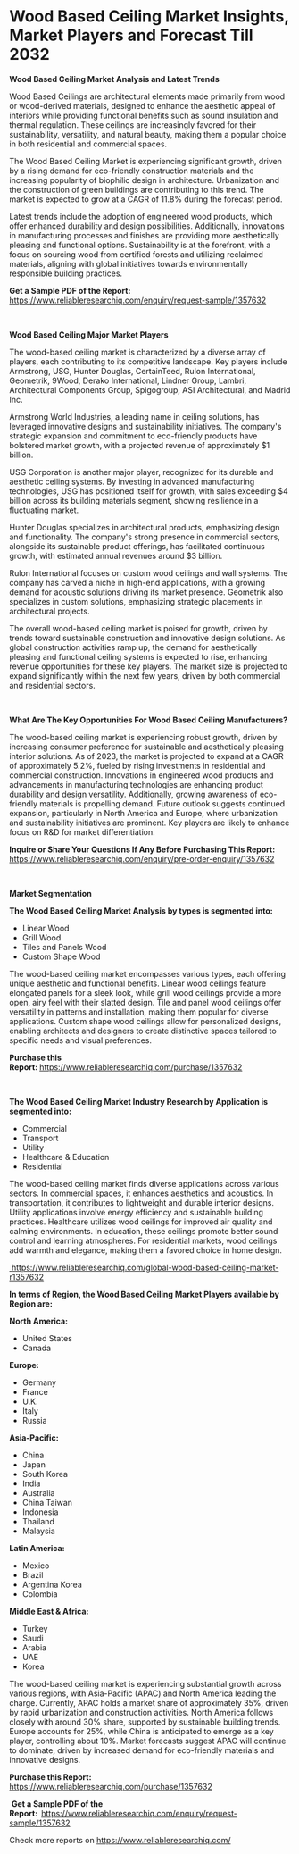 <p><h1>Wood Based Ceiling Market Insights, Market Players and Forecast Till 2032</h1></p><p><strong>Wood Based Ceiling Market Analysis and Latest Trends</strong></p>
<p><p>Wood Based Ceilings are architectural elements made primarily from wood or wood-derived materials, designed to enhance the aesthetic appeal of interiors while providing functional benefits such as sound insulation and thermal regulation. These ceilings are increasingly favored for their sustainability, versatility, and natural beauty, making them a popular choice in both residential and commercial spaces.</p><p>The Wood Based Ceiling Market is experiencing significant growth, driven by a rising demand for eco-friendly construction materials and the increasing popularity of biophilic design in architecture. Urbanization and the construction of green buildings are contributing to this trend. The market is expected to grow at a CAGR of 11.8% during the forecast period. </p><p>Latest trends include the adoption of engineered wood products, which offer enhanced durability and design possibilities. Additionally, innovations in manufacturing processes and finishes are providing more aesthetically pleasing and functional options. Sustainability is at the forefront, with a focus on sourcing wood from certified forests and utilizing reclaimed materials, aligning with global initiatives towards environmentally responsible building practices.</p></p>
<p><strong>Get a Sample PDF of the Report:&nbsp;</strong> <a href="https://www.reliableresearchiq.com/enquiry/request-sample/1357632?utm_campaign=1870&utm_medium=2&utm_source=Github&utm_content=ia&utm_term=01022025&utm_id=wood-based-ceiling">https://www.reliableresearchiq.com/enquiry/request-sample/1357632</a></p>
<p>&nbsp;</p>
<p><strong>Wood Based Ceiling Major Market Players</strong></p>
<p><p>The wood-based ceiling market is characterized by a diverse array of players, each contributing to its competitive landscape. Key players include Armstrong, USG, Hunter Douglas, CertainTeed, Rulon International, Geometrik, 9Wood, Derako International, Lindner Group, Lambri, Architectural Components Group, Spigogroup, ASI Architectural, and Madrid Inc.</p><p>Armstrong World Industries, a leading name in ceiling solutions, has leveraged innovative designs and sustainability initiatives. The company's strategic expansion and commitment to eco-friendly products have bolstered market growth, with a projected revenue of approximately $1 billion.</p><p>USG Corporation is another major player, recognized for its durable and aesthetic ceiling systems. By investing in advanced manufacturing technologies, USG has positioned itself for growth, with sales exceeding $4 billion across its building materials segment, showing resilience in a fluctuating market.</p><p>Hunter Douglas specializes in architectural products, emphasizing design and functionality. The company's strong presence in commercial sectors, alongside its sustainable product offerings, has facilitated continuous growth, with estimated annual revenues around $3 billion.</p><p>Rulon International focuses on custom wood ceilings and wall systems. The company has carved a niche in high-end applications, with a growing demand for acoustic solutions driving its market presence. Geometrik also specializes in custom solutions, emphasizing strategic placements in architectural projects.</p><p>The overall wood-based ceiling market is poised for growth, driven by trends toward sustainable construction and innovative design solutions. As global construction activities ramp up, the demand for aesthetically pleasing and functional ceiling systems is expected to rise, enhancing revenue opportunities for these key players. The market size is projected to expand significantly within the next few years, driven by both commercial and residential sectors.</p></p>
<p>&nbsp;</p>
<p><strong>What Are The Key Opportunities For Wood Based Ceiling Manufacturers?</strong></p>
<p><p>The wood-based ceiling market is experiencing robust growth, driven by increasing consumer preference for sustainable and aesthetically pleasing interior solutions. As of 2023, the market is projected to expand at a CAGR of approximately 5.2%, fueled by rising investments in residential and commercial construction. Innovations in engineered wood products and advancements in manufacturing technologies are enhancing product durability and design versatility. Additionally, growing awareness of eco-friendly materials is propelling demand. Future outlook suggests continued expansion, particularly in North America and Europe, where urbanization and sustainability initiatives are prominent. Key players are likely to enhance focus on R&D for market differentiation.</p></p>
<p><strong>Inquire or Share Your Questions If Any Before Purchasing This Report:</strong> <a href="https://www.reliableresearchiq.com/enquiry/pre-order-enquiry/1357632?utm_campaign=1870&utm_medium=2&utm_source=Github&utm_content=ia&utm_term=01022025&utm_id=wood-based-ceiling">https://www.reliableresearchiq.com/enquiry/pre-order-enquiry/1357632</a></p>
<p>&nbsp;</p>
<p><strong>Market Segmentation</strong></p>
<p><strong>The Wood Based Ceiling Market Analysis by types is segmented into:</strong></p>
<p><ul><li>Linear Wood</li><li>Grill Wood</li><li>Tiles and Panels Wood</li><li>Custom Shape Wood</li></ul></p>
<p><p>The wood-based ceiling market encompasses various types, each offering unique aesthetic and functional benefits. Linear wood ceilings feature elongated panels for a sleek look, while grill wood ceilings provide a more open, airy feel with their slatted design. Tile and panel wood ceilings offer versatility in patterns and installation, making them popular for diverse applications. Custom shape wood ceilings allow for personalized designs, enabling architects and designers to create distinctive spaces tailored to specific needs and visual preferences.</p></p>
<p><strong>Purchase this Report:&nbsp;</strong><a href="https://www.reliableresearchiq.com/purchase/1357632?utm_campaign=1870&utm_medium=2&utm_source=Github&utm_content=ia&utm_term=01022025&utm_id=wood-based-ceiling">https://www.reliableresearchiq.com/purchase/1357632</a></p>
<p>&nbsp;</p>
<p><strong>The Wood Based Ceiling Market Industry Research by Application is segmented into:</strong></p>
<p><ul><li>Commercial</li><li>Transport</li><li>Utility</li><li>Healthcare & Education</li><li>Residential</li></ul></p>
<p><p>The wood-based ceiling market finds diverse applications across various sectors. In commercial spaces, it enhances aesthetics and acoustics. In transportation, it contributes to lightweight and durable interior designs. Utility applications involve energy efficiency and sustainable building practices. Healthcare utilizes wood ceilings for improved air quality and calming environments. In education, these ceilings promote better sound control and learning atmospheres. For residential markets, wood ceilings add warmth and elegance, making them a favored choice in home design.</p></p>
<p><a href="https://www.reliableresearchiq.com/global-wood-based-ceiling-market-r1357632?utm_campaign=1870&utm_medium=2&utm_source=Github&utm_content=ia&utm_term=01022025&utm_id=wood-based-ceiling">&nbsp;https://www.reliableresearchiq.com/global-wood-based-ceiling-market-r1357632</a></p>
<p><strong>In terms of Region, the Wood Based Ceiling Market Players available by Region are:</strong></p>
<p>
    <p> <strong> North America: </strong>
        <ul>
            <li>United States</li>
            <li>Canada</li>
        </ul>
        </p> 
    <p> <strong> Europe: </strong>
        <ul>
            <li>Germany</li>
            <li>France</li>
            <li>U.K.</li>
            <li>Italy</li>
            <li>Russia</li>
        </ul>
        </p> 
    <p> <strong> Asia-Pacific: </strong>
        <ul>
            <li>China</li>
            <li>Japan</li>
            <li>South Korea</li>
            <li>India</li>
            <li>Australia</li>
            <li>China Taiwan</li>
            <li>Indonesia</li>
            <li>Thailand</li>
            <li>Malaysia</li>
        </ul>
        </p> 
    <p> <strong> Latin America: </strong>
        <ul>
            <li>Mexico</li>
            <li>Brazil</li>
            <li>Argentina Korea</li>
            <li>Colombia</li>
        </ul>
        </p> 
    <p> <strong> Middle East & Africa: </strong>
        <ul>
            <li>Turkey</li>
            <li>Saudi</li>
            <li>Arabia</li>
            <li>UAE</li>
            <li>Korea</li>
        </ul>
    </p>
    </p>
<p><p>The wood-based ceiling market is experiencing substantial growth across various regions, with Asia-Pacific (APAC) and North America leading the charge. Currently, APAC holds a market share of approximately 35%, driven by rapid urbanization and construction activities. North America follows closely with around 30% share, supported by sustainable building trends. Europe accounts for 25%, while China is anticipated to emerge as a key player, controlling about 10%. Market forecasts suggest APAC will continue to dominate, driven by increased demand for eco-friendly materials and innovative designs.</p></p>
<p><strong>Purchase this Report: </strong><a href="https://www.reliableresearchiq.com/purchase/1357632?utm_campaign=1870&utm_medium=2&utm_source=Github&utm_content=ia&utm_term=01022025&utm_id=wood-based-ceiling">https://www.reliableresearchiq.com/purchase/1357632</a></p>
<p>&nbsp;<strong>Get a Sample PDF of the Report:&nbsp;&nbsp;</strong><a href="https://www.reliableresearchiq.com/enquiry/request-sample/1357632?utm_campaign=1870&utm_medium=2&utm_source=Github&utm_content=ia&utm_term=01022025&utm_id=wood-based-ceiling">https://www.reliableresearchiq.com/enquiry/request-sample/1357632</a></p>
<p><strong></strong></p>
<p>Check more reports on <a href="https://www.reliableresearchiq.com/?utm_campaign=1870&utm_medium=2&utm_source=Github&utm_content=ia&utm_term=01022025&utm_id=wood-based-ceiling">https://www.reliableresearchiq.com/</a></p>